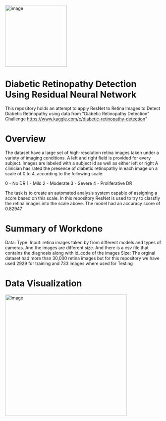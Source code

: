 <img width="199" alt="image" src="https://user-images.githubusercontent.com/89664911/171169741-90a0c49a-aa59-4430-891f-c55428f85ff6.png">

#  Diabetic Retinopathy Detection Using Residual Neural Network
 
 This repository holds an attempt to apply ResNet to Retina Images to Detect Diabetic Retinopathy using data from "Diabetic Retinopathy Detection" Challenge https://www.kaggle.com/c/diabetic-retinopathy-detection" 
 
 #  Overview
 
  The dataset have a large set of high-resolution retina images taken under a variety of imaging conditions. A left and right field is provided for every subject. Images are labeled with a subject id as well as either left or right 
A clinician has rated the presence of diabetic retinopathy in each image on a scale of 0 to 4, according to the following scale:

0 - No DR
1 - Mild
2 - Moderate
3 - Severe
4 - Proliferative DR

The task is  to create an automated analysis system capable of assigning a score based on this scale.
In this repository ResNet is used to try to classfiy the retina images into the scale above.
The model had an accuracy score of 0.82947

# Summary of Workdone

Data:
    Type:
        Input: retina images taken by from different models and types of cameras. And the images are different size. And there is a csv file that contains the diagnosis along with id_code of the images
    Size: 
         The orginal dataset had more than 30,000 retina images but for this repository we have used 2929 for training and 733 images where used for Testing

# Data Visualization
<img width="392" alt="image" src="https://user-images.githubusercontent.com/89664911/171306832-16bf7d0f-b2f7-408e-88b8-f9267a015c5d.png">

      
